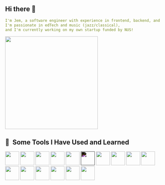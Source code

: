 ## Hi there 👋

<!--
**AppleJem/AppleJem** is a ✨ _special_ ✨ repository because its `README.md` (this file) appears on your GitHub profile.

Here are some ideas to get you started:

-->
```yaml
I'm Jem, a software engineer with experience in frontend, backend, and devops.
I'm passionate in edTech and music (jazz/classical),
and I'm currently working on my own startup funded by NUS!
```

<a href="https://www.linkedin.com/in/jemzhang/">
  <img height="300" src="https://i.imgur.com/ZvdIGyj.gif"/>
</a>


<h2> 🚀 &nbsp;Some Tools I Have Used and Learned</h2>
<p align="left">

  <img src="https://cdn.jsdelivr.net/gh/devicons/devicon@latest/icons/figma/figma-original.svg" width="45" height="45" />
        
  <img src="https://cdn.jsdelivr.net/gh/devicons/devicon@latest/icons/react/react-original.svg" width="45" height="45" />
  <img src="https://cdn.jsdelivr.net/gh/devicons/devicon@latest/icons/nextjs/nextjs-original.svg" width="45" height="45" />
  <img src="https://cdn.jsdelivr.net/gh/devicons/devicon@latest/icons/tailwindcss/tailwindcss-original-wordmark.svg" width="45" height="45" />
  
  <img src="https://cdn.jsdelivr.net/gh/devicons/devicon@latest/icons/django/django-plain.svg" width="45" height="45" />
  <img src="https://cdn.jsdelivr.net/gh/devicons/devicon@latest/icons/express/express-original.svg" width="45" height="45" style="filter: invert(100%);"/>
  <img src="https://cdn.jsdelivr.net/gh/devicons/devicon@latest/icons/flask/flask-original.svg" width="45" height="45" />
  <img src="https://cdn.jsdelivr.net/gh/devicons/devicon@latest/icons/redis/redis-original.svg" width="45" height="45"/>
  <img src="https://cdn.jsdelivr.net/gh/devicons/devicon@latest/icons/nginx/nginx-original.svg" width="45" height="45" />
  <img src="https://cdn.jsdelivr.net/gh/devicons/devicon@latest/icons/docker/docker-original.svg" width="45" height="45" />
          
  <img src="https://cdn.jsdelivr.net/gh/devicons/devicon@latest/icons/postgresql/postgresql-original.svg" width="45" height="45" />

            
  <img src="https://cdn.jsdelivr.net/gh/devicons/devicon@latest/icons/firebase/firebase-original.svg" width="45" height="45" />
  <img src="https://cdn.jsdelivr.net/gh/devicons/devicon@latest/icons/amazonwebservices/amazonwebservices-original-wordmark.svg" width="45" height="45" />
  
  <img src="https://cdn.jsdelivr.net/gh/devicons/devicon@latest/icons/python/python-original.svg" width="45" height="45" />
  <img src="https://cdn.jsdelivr.net/gh/devicons/devicon@latest/icons/javascript/javascript-original.svg" width="45" height="45" />
  <img src="https://cdn.jsdelivr.net/gh/devicons/devicon@latest/icons/java/java-original.svg" width="45" height="45" />
          
</p>
